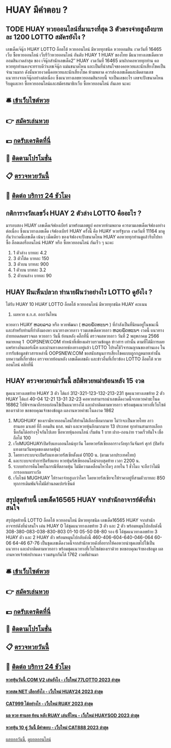 # HUAY มีคำตอบ ?
## TODE HUAY หวยออนไลน์ที่มาแรงที่สุด 3 ตัวตรงจ่ายสูงถึงบาทละ 1200 LOTTO สมัครยังไง ?
เลขเด็ดเจ๊นุ๊ก HUAY LOTTO ล็อตโต้ หวยออนไลน์ มีหวยทุกชนิด หวยออมสิน งวดวันที่ 16465
เว็บ ซื้อหวยออนไลน์ เว็บรีวิวหวยออนไลน์ อันดับ HUAY 1 HUAY ของไทย มีแนวทางเลขเด็ดหวยออมสินงวดล่าสุด ของ เจ๊นุ๊กสำนักเลขเด็ด2″ HUAY งวดวันที่ 16465 มาฝากคอหวยทุกท่าน คอหวยทุกท่านคงจะทราบดีว่าเลขเจ๊นุ๊ก แม่นขนาดไหน และเป็นที่น่าสนใจของคอหวยและนักเสี่ยงโชคเป็นจำนวนมาก ดังนั้นหวยงวดนี้คอหวยและนักเสี่ยงโชค ห้ามพลาด ควรส่องเลขเด็ดและติดตามเลขแนวทางจากเจ๊นุ๊กอย่างต่อเนื่อง ซึ่งแนวทางเลขหวยออมสินรอบนี้ จะเป็นเลขอะไร เลขจะปังขนาดไหน รีบดูและหา ซื้อหวยออนไลน์และสมัครสมาชิกเว็บ ซื้อหวยออนไลน์ กันเลย นะคะ

## 🛎 [เข้าเว็บไซต์หวย](https://bit.ly/3BG5bNw)
## 👉 [สมัครเล่นหวย](https://bit.ly/3BG5bNw)
## 💵 [กดรับเครดิตที่นี่](https://bit.ly/3C3mvgS)
## 👑 [ติดตามโปรโมชั่น](https://bit.ly/3C3mvgS)
## 📋 [ตรวจหวยวันนี้](https://bit.ly/3C3mvgS)
## 📱 [ติดต่อ บริการ 24 ชัวโมง](https://bit.ly/3C3mvgS)

## กติการางวัลเลขวิ่ง HUAY 2 ตัวล่าง LOTTO คืออะไร ?
มารอบสอง HUAY เลขเด็ดเจ้ฟองเบียร์ มาพร้อมเลขธูป คอหวยห้ามพลาด ควรตามเลขเด็ดเจ้ฟองอย่างต่อเนื่อง ซึ่งแนวทางเลขเด็ด เจ้ฟองเบียร์ HUAY ครั้งนี้ คือ HUAY หวยรัฐบาล งวดวันที่ 11164 มาดูกันว่างวดนี้เลขเด็ด เน้นๆ เม็ดเดียว ของเจ้ฟองจะปังขนาดไหน HUAY คอหวยทุกท่านดูแล้วรีบไปหาซื้อ ล็อตเตอรี่ออนไลน์ HUAY หรือ ซื้อหวยออนไลน์ กันเร็ว ๆ นะคะ
1. 1 ตัวล่าง บาทละ 4.2
2. 3 ตัวโต้ด บาทละ 150
3. 3 ตัวบน บาทละ 900
4. 1 ตัวบน บาทละ 3.2
5. 2 ตัวบนล่าง บาทละ 90

## HUAY ฝันเห็นปลวก ทำนายฝันว่าอย่างไร LOTTO ดูยังไง ?
ได้รับ HUAY 10 HUAY LOTTO ล็อตโต้ หวยออนไลน์ มีหวยทุกชนิด HUAY คะแนน
1. ผลหวย ธ.ก.ส. ออกวันไหน

หวยลาว HUAY ຫວຍລາວ หรือ หวยพัฒนา ( ຫວຍພັດທະນາ ) ที่กำลังเป็นที่นิยมอยู่ในขณะนี้ และสำหรับท่านที่กำลังมองหา แนวทางหวยลาว รวมเลขเด็ดหวยลาว ຫວຍພັດທະນາ งวดนี้
 แนวทางถ่ายทอดสดตรวจผล หวยลาว วันนี้ ย้อนหลัง คลิ๊กที่นี่ 
ตรวจผลหวยลาว วันที่ 2 พฤษภาคม 2566
หมายเหตุ 1  OOPSNEW.COM ทำหน้าที่เพียงแค่รวบรวมข้อมูล ข่าวสาร เท่านั้น ตามที่ได้มีการเผยแพร่ทางอินเตอร์เน็ท และผ่านทางหลายช่องทางอยู่แล้ว LOTTO โปรดใช้วิจารณญาณของท่านเอง ในการรับข้อมูลข่าวสารเหล่านี้ OOPSNEW.COM ขอสนับสนุนการเสี่ยงโชคแบบถูกกฎหมายเท่านั้น
บทความที่เกี่ยวข้อง
ตรวจหวยย้อนหลัง เลขเด็ดเลขดัง และข่าวอื่นที่เกี่ยวข้อง LOTTO ล็อตโต้ หวยออนไลน์ คลิกที่นี่

## HUAY ตรวจหวยพม่าวันนี้ สถิติหวยพม่าย้อนหลัง 15 งวด
ชุดแนวทางเลขท้าย HUAY 3 ตัว ได้แก่
312-321-123-132-213-231
ชุดแนวทางเลขท้าย 2 ตัว HUAY ได้แก่
40-04
12-21
13-31
32-23
คอหวยสามารถนำเลขเด็ดงวดนี้จากหวยคำชะโนด 16862 ไปพิจารณาอีกรอบก่อนใช้เป็นแนวทางได้ และฝากติดตามหวยลาว พร้อมชุดแนวทางที่เว็บไซต์ของเราด้วย
ขอขอบคุณเจ้าของข้อมูล
ผลงานหวยคำชะโนดงวด 1862

1. MUGHUAY ของเรามีหวยออนไลน์ให้ท่านได้เลือกซื้อมากมาย ไม่ว่าจะเป็นหวยไทย ลาว ฮานอย มาเลย์ ยี่กี ออมสิน ธกส. พม่า และหวยหุ้นอีกมากมาย 13 ประเทศ ทุกท่านสามารถเลือกซื้อกันได้อย่างจุใจกันไปเลย ซื้อหวยหุ้นออนไลน์ เริ่มต้น 1 บาท ฝาก-ถอนง่าย รวดเร็วทันใจ เชื่อถือได้ 100
2. เว็บMUGHUAYเปิดรับแทงออนไลน์ทุกวัน โดยหวยรัสเซียออกรางวัลทุกวันจันทร์ ศุกร์ (ปิดรับแทงตามวันหยุดของตลาดหุ้น)
3. โดยทางระบบจะเปิดรับแทงหวยรัสเซียตั้งแต่ 0100 น. (ตามเวลาประเทศไทย)
4. และระบบจะทำการปิดรับแทง หวยหุ้นรัสเซียออนไลน์รอบสุดท้าย เวลา 2200 น.
5. ระบบทำการคืนโพยในกรณีที่ตลาดหุ้น ไม่มีความเคลื่อนไหวใดๆ ภายใน 1 ชั่วโมง จะถือว่าไม่มีการออกผลรางวัล
6. เว็บไซต์ MUGHUAY ให้ราคาจ่ายสูงกว่าใคร โดยหวยรัสเซียจะให้ราคาอยู่ที่สามตัวบาทละ 850 ทุกการเดิมพันจึงไม่มีส่วนลดเปอร์เซ็นต์

## สรุปสุดท้ายนี้ เลขเด็ด16565 HUAY จากสำนักอาจารย์ดังที่น่าสนใจ
สรุปสุดท้ายนี้ LOTTO ล็อตโต้ หวยออนไลน์ มีหวยทุกชนิด เลขเด็ด16565 HUAY จากสำนักอาจารย์ดังที่น่าสนใจ เด่น HUAY 0 ได้ชุดแนวทางเลขท้าย 3 ตัว และ 2 ตัว พร้อมหมุนไปกลับดังนี้
308-380-083-038-830-803
01-10
05-50
08-80
รอง 6 ได้ชุดแนวทางเลขท้าย 3 HUAY ตัว และ 2 HUAY ตัว พร้อมหมุนไปกลับดังนี้
460-406-604-640-046-064
60-06
64-46
67-76
เป็นชุดเลขเด็ดงวดนี้จากสำนักหวยดังที่อยากให้คอหวยนำชุดเลขไปใช้เป็นแนวทาง และฝากติดตามหวยลาว พร้อมชุดแนวทางที่เว็บไซต์ของเราด้วย
ขอขอบคุณเจ้าของข้อมูล
ผลงานหวยเจ้าพ่อปากแดง รวมสนุกกันได้ 1762 งวดที่ผ่านมา


## 🛎 [เข้าเว็บไซต์หวย](https://bit.ly/3BG5bNw)
## 👉 [สมัครเล่นหวย](https://bit.ly/3BG5bNw)
## 💵 [กดรับเครดิตที่นี่](https://bit.ly/3C3mvgS)
## 👑 [ติดตามโปรโมชั่น](https://bit.ly/3C3mvgS)
## 📋 [ตรวจหวยวันนี้](https://bit.ly/3C3mvgS)
## 📱 [ติดต่อ บริการ 24 ชัวโมง](https://bit.ly/3C3mvgS)

#### [หวยหุ้นวันนี้.COM V2 เล่นยังไง - เว็บใหม่ 77LOTTO 2023 ล่าสุด](https://atom.io/themes/หวยหุ้นวันนี้.com%20v2%20เล่นยังไง%20-%20เว็บใหม่%2077lotto%202023%20ล่าสุด)
#### [หวยสด NET เลือกยังไง - เว็บใหม่ HUAY24 2023 ล่าสุด](https://atom.io/themes/หวยสด%20net%20เลือกยังไง%20-%20เว็บใหม่%20huay24%202023%20ล่าสุด)
#### [CAT999 ได้อย่างไร - เว็บใหม่ RUAY 2023 ล่าสุด](https://atom.io/themes/cat999%20ได้อย่างไร%20-%20เว็บใหม่%20ruay%202023%20ล่าสุด)
#### [ผล หวย ฮานอย ย้อน หลัง RUAY เล่นที่ไหน - เว็บใหม่ HUAYSOD 2023 ล่าสุด](https://atom.io/themes/ผล%20หวย%20ฮานอย%20ย้อน%20หลัง%20ruay%20เล่นที่ไหน%20-%20เว็บใหม่%20huaysod%202023%20ล่าสุด)
#### [หวยหุ้น 10 คู่ วันนี้ มีคำตอบ - เว็บใหม่ CAT888 2023 ล่าสุด](https://atom.io/themes/หวยหุ้น%2010%20คู่%20วันนี้%20มีคำตอบ%20-%20เว็บใหม่%20cat888%202023%20ล่าสุด)

[ผลบอลวันนี้](https://siamsport.tv "ผลบอลวันนี้"), [ดูบอลออนไลน์](https://siamsport.tv/ดูบอลสด "ดูบอลออนไลน์")